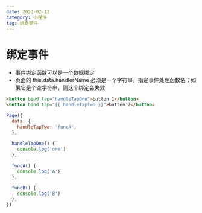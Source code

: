```yaml
---
date: 2023-02-12
category: 小程序
tag: 绑定事件
---
```


# 绑定事件

- 事件绑定函数可以是一个数据绑定
- 页面的 this.data.handlerName 必须是一个字符串，指定事件处理函数名；如果它是个空字符串，则这个绑定会失效

```html
<button bind:tap="handleTapOne">button 1</button>
<button bind:tap="{{ handleTapTwo }}">button 2</button>
```

```js
Page({
  data: {
    handleTapTwo: 'funcA',
  },
  
  handleTapOne() {
    console.log('one')
  },

  funcA() {
    console.log('A')
  },

  funcB() {
    console.log('B')
  },
})
```
